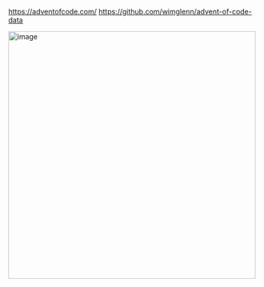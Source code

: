 https://adventofcode.com/
https://github.com/wimglenn/advent-of-code-data

<img width="494" alt="image" src="https://user-images.githubusercontent.com/56088689/229857153-3a4d19a3-47da-49b0-9847-8387013bd0ad.png">

